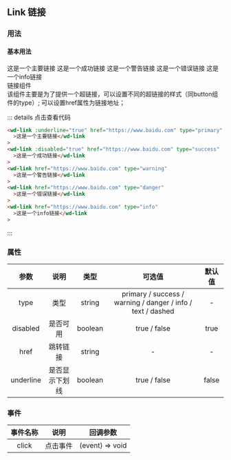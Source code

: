 ## Link 链接
### 用法
#### 基本用法
<div class="component-box">
  <div class="component-box-top"><ClientOnly>
    <wd-link :underline="true" href="https://www.baidu.com" type="primary"
      >这是一个主要链接</wd-link
    >
    <wd-link :disabled="true" href="https://www.baidu.com" type="success"
      >这是一个成功链接</wd-link
    >
    <wd-link href="https://www.baidu.com" type="warning"
      >这是一个警告链接</wd-link
    >
    <wd-link href="https://www.baidu.com" type="danger"
      >这是一个错误链接</wd-link
    >
    <wd-link href="https://www.baidu.com" type="info"
      >这是一个info链接</wd-link
    >
    </ClientOnly>
  </div>
  <div class="component-box-bottom">
    <div class="component-title">链接组件</div>
    <div class="component-desc">
      该组件主要是为了提供一个超链接，可以设置不同的超链接的样式（同button组件的type）;
      可以设置href属性为链接地址；
    </div>
  </div>
</div>

::: details 点击查看代码 
```html
<wd-link :underline="true" href="https://www.baidu.com" type="primary"
  >这是一个主要链接</wd-link
>
<wd-link :disabled="true" href="https://www.baidu.com" type="success"
  >这是一个成功链接</wd-link
>
<wd-link href="https://www.baidu.com" type="warning"
  >这是一个警告链接</wd-link
>
<wd-link href="https://www.baidu.com" type="danger"
  >这是一个错误链接</wd-link
>
<wd-link href="https://www.baidu.com" type="info"
  >这是一个info链接</wd-link
>
```
:::

### 属性
| 参数 | 说明 | 类型 | 可选值 | 默认值 |
| :--: | :--: | :--: | :--: | :--: |
| type | 类型 | string | primary / success / warning / danger / info / text / dashed | - |
| disabled | 是否可用 | boolean | true / false | true |
| href | 跳转链接 | string | - | - |
| underline | 是否显示下划线 | boolean | true / false | false |

### 事件
| 事件名称 | 说明 | 回调参数 |
| :--: | :--: | :--: |
| click | 点击事件 | (event) => void |
